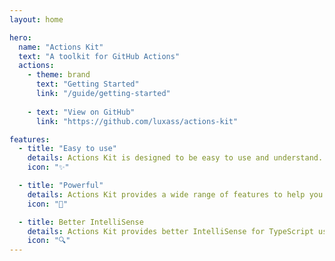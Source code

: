 ```yaml
---
layout: home

hero:
  name: "Actions Kit"
  text: "A toolkit for GitHub Actions"
  actions:
    - theme: brand
      text: "Getting Started"
      link: "/guide/getting-started"
    
    - text: "View on GitHub"
      link: "https://github.com/luxass/actions-kit"

features:
  - title: "Easy to use"
    details: Actions Kit is designed to be easy to use and understand.
    icon: "✨"

  - title: "Powerful"
    details: Actions Kit provides a wide range of features to help you build powerful actions.
    icon: "🚀"

  - title: Better IntelliSense
    details: Actions Kit provides better IntelliSense for TypeScript users.
    icon: "🔍"
---
```


